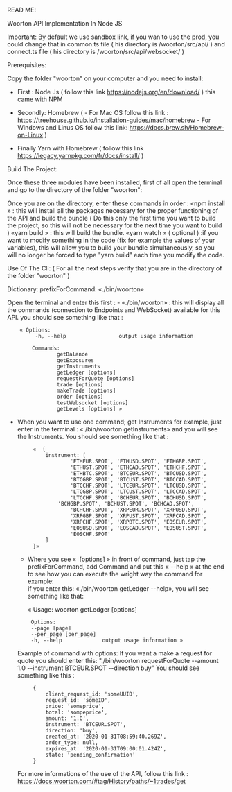 READ ME:

Woorton API Implementation In Node JS

Important: By default we use sandbox link, if you wan to use the prod, you could change that in common.ts file ( his directory is /woorton/src/api/ ) and connect.ts file ( his directory is /woorton/src/api/websocket/ )


Prerequisites: 

Copy the folder "woorton" on your computer and you need to install: 

- First : Node Js ( follow this link https://nodejs.org/en/download/ ) this came with NPM

- Secondly: Homebrew (
		- For Mac OS follow this link :  https://treehouse.github.io/installation-guides/mac/homebrew
		- For Windows and Linus OS follow this link: https://docs.brew.sh/Homebrew-on-Linux )

- Finally Yarn with Homebrew ( follow this link https://legacy.yarnpkg.com/fr/docs/install/  )



Build The Project:

Once these three modules have been installed, first of all open the terminal and go to the directory of the folder "woorton":

Once you are on the directory, enter these commands in order :
	«npm install » :  this will install all the packages necessary for the proper functioning of the API and build the bundle ( Do this only 				   the first time you want to build the project, so this will not be necessary for the next time you want to build )	«yarn build » :  this will build the bundle.
	«yarn watch » ( optional ) :if you want to modify something in the code (fix for example the values of your variables), this will allow 						 you to build your bundle simultaneously, so you will no longer be forced to type "yarn build" each time you modify the code.


Use Of The Cli: ( For all the next steps verify that you are in the directory of the folder "woorton" )

Dictionary:
	prefixForCommand:  «./bin/woorton» 

Open the terminal and enter this first : 
	-  «./bin/woorton» : this will display all the commands (connection to Endpoints and WebSocket) available for this API.
	you should see something like that :

		« Options:
 			 -h, --help                 output usage information

			Commands:
  					getBalance
  					getExposures
  					getInstruments
  					getLedger [options]
  					requestForQuote [options]
  					trade [options]
  					makeTrade [options]
 					order [options]
  					testWebsocket [options]
  					getLevels [options] »
					
 - When you want to use one command; get Instruments for example, just enter in the terminal :  «./bin/woorton getInstruments» and you will see the Instruments. You should see something like that : 

			«  {
  				instrument: [
    					'ETHEUR.SPOT', 'ETHUSD.SPOT', 'ETHGBP.SPOT',
    					'ETHUST.SPOT', 'ETHCAD.SPOT', 'ETHCHF.SPOT',
    					'ETHBTC.SPOT', 'BTCEUR.SPOT', 'BTCUSD.SPOT',
    					'BTCGBP.SPOT', 'BTCUST.SPOT', 'BTCCAD.SPOT',
    					'BTCCHF.SPOT', 'LTCEUR.SPOT', 'LTCUSD.SPOT',
    					'LTCGBP.SPOT', 'LTCUST.SPOT', 'LTCCAD.SPOT',
    					'LTCCHF.SPOT', 'BCHEUR.SPOT', 'BCHUSD.SPOT',
   					'BCHGBP.SPOT', 'BCHUST.SPOT', 'BCHCAD.SPOT',
    					'BCHCHF.SPOT', 'XRPEUR.SPOT', 'XRPUSD.SPOT',
    					'XRPGBP.SPOT', 'XRPUST.SPOT', 'XRPCAD.SPOT',
    					'XRPCHF.SPOT', 'XRPBTC.SPOT', 'EOSEUR.SPOT',
    					'EOSUSD.SPOT', 'EOSCAD.SPOT', 'EOSUST.SPOT',
    					'EOSCHF.SPOT'
  				]
			}»


	- Where you see «  [options] » in front of command, just tap  the prefixForCommand, add Command and put this « --help » at the end to see how you can execute the wright way the command for example:  
		if you enter this: «./bin/woorton getLedger --help», you will see something like that:

		« Usage: woorton getLedger [options]

		   Options:
 		   --page [page]          
 		   --per_page [per_page]  
  		   -h, --help             output usage information »

	Example of command with options:
	If you want a make a request for quote you should enter this: "./bin/woorton requestForQuote --amount 1.0 --instrument BTCEUR.SPOT --direction buy"
	You should see something like this :

			{
  				client_request_id: 'someUUID',
  				request_id: 'someID',
 				price: 'someprice',
  				total: 'sompeprice',
  				amount: '1.0',
  				instrument: 'BTCEUR.SPOT',
  				direction: 'buy',
  				created_at: '2020-01-31T08:59:40.269Z',
  				order_type: null,
 				expires_at: '2020-01-31T09:00:01.424Z',
  				state: 'pending_confirmation'
			}

	For more informations of the use of the API, follow this link : https://docs.woorton.com/#tag/History/paths/~1trades/get

